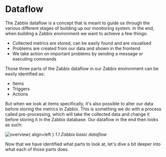 # Dataflow
The Zabbix dataflow is a concept that is meant to guide us through the various different stages of building up our monitoring system. In the end, when building a Zabbix environment we want to achieve a few things:

- Collected metrics are stored, can be easily found and are visualised
- Problems are created from our data and shown in the frontend
- We take action on important problems by sending a message or executing commands

Those three parts of the Zabbix dataflow in our Zabbix environment can be easily identified as:

- Items 
- Triggers
- Actions

But when we look at items specifically, it's also possible to alter our data before storing the metrics in Zabbix. This is something we do with a process called pre-processing, which will take the collected data and change it before storing it in the Zabbix database. Our dataflow in the end then looks as such:

![overview](./dataflow/dataflow1.png){ align=left }
*1.1 Zabbix basic dataflow*

Now that we have identified what parts to look at, let's dive a bit deeper into what each of those parts does. 